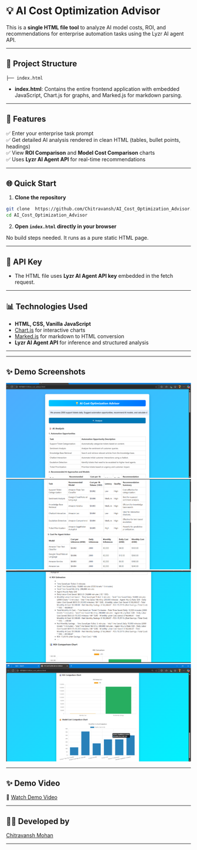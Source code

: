 # 💡 AI Cost Optimization Advisor

This is a **single HTML file tool** to analyze AI model costs, ROI, and recommendations for enterprise automation tasks using the Lyzr AI agent API.

---

## 📂 Project Structure

```
├── index.html
```

* **index.html**: Contains the entire frontend application with embedded JavaScript, Chart.js for graphs, and Marked.js for markdown parsing.

---

## 🚀 Features

✅ Enter your enterprise task prompt <br>
✅ Get detailed AI analysis rendered in clean HTML (tables, bullet points, headings)<br>
✅ View **ROI Comparison** and **Model Cost Comparison** charts<br>
✅ Uses **Lyzr AI Agent API** for real-time recommendations

---

## 🌐 Quick Start

1. **Clone the repository**

```bash
git clone  https://github.com/Chitravansh/AI_Cost_Optimization_Advisor.git
cd AI_Cost_Optimization_Advisor
```

2. **Open `index.html` directly in your browser**

No build steps needed. It runs as a pure static HTML page.

---

## 🔑 API Key

* The HTML file uses  **Lyzr AI Agent API key** embedded in the fetch request.

---

## 📊 Technologies Used

* **HTML, CSS, Vanilla JavaScript**
* [Chart.js](https://www.chartjs.org/) for interactive charts
* [Marked.js](https://marked.js.org/) for markdown to HTML conversion
* **Lyzr AI Agent API** for inference and structured analysis

---

---

## ✨ Demo Screenshots

![Demo Screenshot1](screenshots\Screenshot1.png)
![Demo Screenshot2](screenshots\Screenshot2.png)
![Demo Screenshot3](screenshots\Screenshot3.png)
![Demo Screenshot4](screenshots\Screenshot4.png)


---

## ✨ Demo Video


🎥 [Watch Demo Video](https://www.youtube.com/watch?v=z23YYNqGEv8)





---

## 👨‍💻 Developed by

 [ Chitravansh Mohan](https://github.com/Chitravansh)

---


